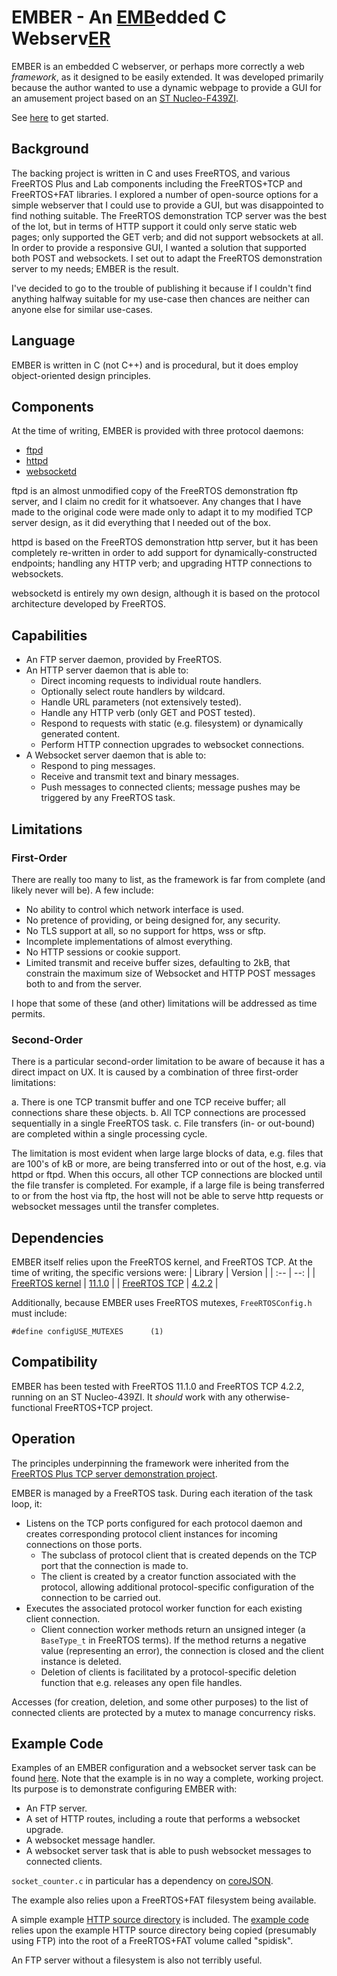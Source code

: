 # EMBER - An <ins>EMB</ins>edded C Webserv<ins>ER</ins>

EMBER is an embedded C webserver, or perhaps more correctly a web *framework*, as it designed to be easily extended.  It was developed primarily because the author wanted to use a dynamic webpage to provide a GUI for an amusement project based on an [ST Nucleo-F439ZI](https://www.st.com/en/evaluation-tools/nucleo-f439zi.html).

See [here](docs/EMBER_getting_started.md) to get started.

## Background

The backing project is written in C and uses FreeRTOS, and various FreeRTOS Plus and Lab components including the FreeRTOS+TCP and FreeRTOS+FAT libraries.  I explored a number of open-source options for a simple webserver that I could use to provide a GUI, but was disappointed to find nothing suitable. The FreeRTOS demonstration TCP server was the best of the lot, but in terms of HTTP support it could only serve static web pages; only supported the GET verb; and did not support websockets at all. In order to provide a responsive GUI, I wanted a solution that supported both POST and websockets. I set out to adapt the FreeRTOS demonstration server to my needs; EMBER is the result.

I've decided to go to the trouble of publishing it because if I couldn't find anything halfway suitable for my use-case then chances are neither can anyone else for similar use-cases.

## Language

EMBER is written in C (not C++) and is procedural, but it does employ object-oriented design principles.

## Components

At the time of writing, EMBER is provided with three protocol daemons:
* [ftpd](docs/FTPD.md)
* [httpd](docs/HTTPD.md)
* [websocketd](docs/WEBSOCKETD.md)

ftpd is an almost unmodified copy of the FreeRTOS demonstration ftp server, and I claim no credit for it whatsoever. Any changes that I have made to the original code were made only to adapt it to my modified TCP server design, as it did everything that I needed out of the box.

httpd is based on the FreeRTOS demonstration http server, but it has been completely re-written in order to add support for dynamically-constructed endpoints; handling any HTTP verb; and upgrading HTTP connections to websockets.

websocketd is entirely my own design, although it is based on the protocol architecture developed by FreeRTOS.

## Capabilities

* An FTP server daemon, provided by FreeRTOS.
* An HTTP server daemon that is able to:
  * Direct incoming requests to individual route handlers.
  * Optionally select route handlers by wildcard.
  * Handle URL parameters (not extensively tested).
  * Handle any HTTP verb (only GET and POST tested).
  * Respond to requests with static (e.g. filesystem) or dynamically generated content.
  * Perform HTTP connection upgrades to websocket connections.
* A Websocket server daemon that is able to:
  * Respond to ping messages.
  * Receive and transmit text and binary messages.
  * Push messages to connected clients; message pushes may be triggered by any FreeRTOS task.

## Limitations

### First-Order

There are really too many to list, as the framework is far from complete (and likely never will be). A few include:
* No ability to control which network interface is used.
* No pretence of providing, or being designed for, any security.
* No TLS support at all, so no support for https, wss or sftp.
* Incomplete implementations of almost everything.
* No HTTP sessions or cookie support.
* Limited transmit and receive buffer sizes, defaulting to 2kB, that constrain the maximum size of Websocket and HTTP POST messages both to and from the server.

I hope that some of these (and other) limitations will be addressed as time permits.

### Second-Order

There is a particular second-order limitation to be aware of because it has a direct impact on UX. It is caused by a combination of three first-order limitations:

a. There is one TCP transmit buffer and one TCP receive buffer; all connections share these objects.
b. All TCP connections are processed sequentially in a single FreeRTOS task.
c. File transfers (in- or out-bound) are completed within a single processing cycle.

The limitation is most evident when large large blocks of data, e.g. files that are 100's of kB or more, are being transferred into or out of the host, e.g. via httpd or ftpd. When this occurs, all other TCP connections are blocked until the file transfer is completed. For example, if a large file is being transferred to or from the host via ftp, the host will not be able to serve http requests or websocket messages until the transfer completes.

## Dependencies

EMBER itself relies upon the FreeRTOS kernel, and FreeRTOS TCP. At the time of writing, the specific versions were:
| Library | Version |
| :-- | --: |
| [FreeRTOS kernel](https://github.com/FreeRTOS/FreeRTOS-Kernel) | [11.1.0](https://github.com/FreeRTOS/FreeRTOS-Kernel/tree/V11.1.0) |
| [FreeRTOS TCP](https://github.com/FreeRTOS/FreeRTOS-Plus-TCP) | [4.2.2](https://github.com/FreeRTOS/FreeRTOS-Plus-TCP/tree/V4.2.2) |

Additionally, because EMBER uses FreeRTOS mutexes, `FreeRTOSConfig.h` must include:
```
#define configUSE_MUTEXES      (1)
```

## Compatibility

EMBER has been tested with FreeRTOS 11.1.0 and FreeRTOS TCP 4.2.2, running on an ST Nucleo-439ZI. It *should* work with any otherwise-functional FreeRTOS+TCP project.

## Operation

The principles underpinning the framework were inherited from the [FreeRTOS Plus TCP server demonstration project](https://github.com/FreeRTOS/FreeRTOS/tree/main/FreeRTOS-Plus/Demo/Common/Demo_IP_Protocols).

EMBER is managed by a FreeRTOS task. During each iteration of the task loop, it:

* Listens on the TCP ports configured for each protocol daemon and creates corresponding protocol client instances for incoming connections on those ports.
  * The subclass of protocol client that is created depends on the TCP port that the connection is made to.
  * The client is created by a creator function associated with the protocol, allowing additional protocol-specific configuration of the connection to be carried out.
* Executes the associated protocol worker function for each existing client connection.
  * Client connection worker methods return an unsigned integer (a `BaseType_t` in FreeRTOS terms). If the method returns a negative value (representing an error), the connection is closed and the client instance is deleted.
  * Deletion of clients is facilitated by a protocol-specific deletion function that e.g. releases any open file handles.

Accesses (for creation, deletion, and some other purposes) to the list of connected clients are protected by a mutex to manage concurrency risks.

## Example Code

Examples of an EMBER configuration and a websocket server task can be found [here](/example/). Note that the example is in no way a complete, working project. Its purpose is to demonstrate configuring EMBER with: 

* An FTP server.
* A set of HTTP routes, including a route that performs a websocket upgrade.
* A websocket message handler.
* A websocket server task that is able to push websocket messages to connected clients.

`socket_counter.c` in particular has a dependency on [coreJSON](https://github.com/FreeRTOS/coreJSON/tree/main).

The example also relies upon a FreeRTOS+FAT filesystem being available.

A simple example [HTTP source directory](./example/web) is included. The [example code](./example/ember_config.c) relies upon the example HTTP source directory being copied (presumably using FTP) into the root of a FreeRTOS+FAT volume called "spidisk".

An FTP server without a filesystem is also not terribly useful.

